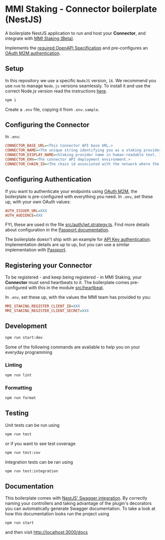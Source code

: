 # MMI Staking - Connector boilerplate (NestJS)

A boilerplate NestJS application to run and host your **Connector**, and integrate with [MMI Staking (Beta)](https://consensys.gitlab.io/codefi/products/mmi/staking-aggregator-auth-poc/).

Implements the [required OpenAPI Specification](https://consensys.gitlab.io/codefi/products/mmi/staking-aggregator-auth-poc/docs/integrating-via-rest-api/adapter-openapi) and pre-configures an [OAuth M2M authentication](https://consensys.gitlab.io/codefi/products/mmi/staking-aggregator-auth-poc/docs/integrating-via-rest-api/authentication).

## Setup

In this repository we use a specific `NodeJS` version, `16`. We recommend you use `nvm` to manage `Node.js` versions seamlessly. To install it and use the correct Node.js version read the instructions [here](https://github.com/nvm-sh/nvm).

```bash
npm i
```

Create a `.env` file, copying it from `.env.sample`.

## Configuring the Connector

In `.env`:

```ini
CONNECTOR_BASE_URL=<This Connector API base URL.>
CONNECTOR_NAME=<The unique string identifying you as a staking provider. Use the kebab-case-format.>
CONNECTOR_DISPLAY_NAME=<Staking provider name in human-readable text. Is displayed to the user in the MMI Portfolio Dashboard UI.>
CONNECTOR_ENV=<The connector API deployment environment.>
CONNECTOR_CHAIN_ID=<The chain id associated with the network where the ETH to stake resides on.>
```

## Configuring Authentication

If you want to authenticate your endpoints using [OAuth M2M](https://consensys.gitlab.io/codefi/products/mmi/staking-aggregator-auth-poc/docs/integrating-via-rest-api/authentication#using-an-oauth-m2m-connection), the boilerplate is pre-configured with everything you need. In `.env`, set these up, with your own OAuth values:

```ini
AUTH_ISSUER_URL=XXX
AUTH_AUDIENCE=XXX
```

FYI, these are used in the file [src/auth/jwt.strategy.ts](./src/auth/jwt.strategy.ts). Find more details about configuration in the [Passport documentation](https://www.passportjs.org/packages/passport-jwt/).

The boilerplate doesn't ship with an example for [API Key authentication](https://consensys.gitlab.io/codefi/products/mmi/staking-aggregator-auth-poc/docs/integrating-via-rest-api/authentication#using-an-api-key). Implementation details are up to up, but you can use a similar implementation with [Passport](https://www.passportjs.org/).

## Registering your Connector

To be registered - and keep being registered - in MMI Staking, your **Connector** must send heartbeats to it. The boilerplate comes pre-configured with this in the module [src/heartbeat](./src/heartbeat/).

In `.env`, set these up, with the values the MMI team has provided to you:

```ini
MMI_STAKING_REGISTER_CLIENT_ID=XXX
MMI_STAKING_REGISTER_CLIENT_SECRET=XXX
```

## Development

```bash
npm run start:dev
```

Some of the following commands are avaliable to help you on your everyday programming

### Linting

```bash
npm run lint
```

### Formatting

```bash
npm run format
```

## Testing

Unit tests can be run using

```bash
npm run test
```

or if you want to see test coverage

```bash
npm run test:cov
```

Integration tests can be ran using

```bash
npm run test:integration
```

## Documentation

This boilerplate comes with [NestJS' Swagger integration](https://docs.nestjs.com/recipes/swagger). By correctly naming your controllers and taking advantage of the plugin's decorators you can automatically generate Swagger documentation. To take a look at how this documentation looks run the project using

```bash
npm run start
```

and then visit [http://localhost:3000/docs](http://localhost:3000/docs)
